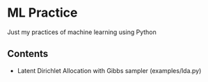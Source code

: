 # ML Practice
Just my practices of machine learning using Python

## Contents
- Latent Dirichlet Allocation with Gibbs sampler (examples/lda.py)
